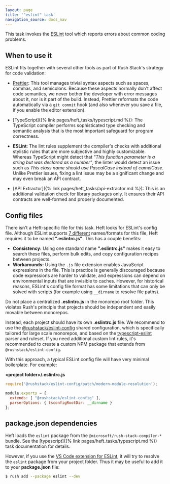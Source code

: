 ```yaml
---
layout: page
title: '"eslint" task'
navigation_source: docs_nav
---
```


This task invokes the [ESLint](https://eslint.org/) tool which reports errors about common coding problems.

## When to use it

ESLint fits together with several other tools as part of Rush Stack's strategy for code validation:

- [Prettier](https://prettier.io/): This tool manages trivial syntax aspects such as spaces, commas, and semicolons. Because these aspects normally don't affect code semantics, we never bother the developer with error messages about it, nor is it part of the build.  Instead, Prettier reformats the code automatically via a `git commit` hook (and also whenever you save a file, if you enable the editor extension).

- [TypeScript]({% link pages/heft_tasks/typescript.md %}): The TypeScript compiler performs sophisticated type checking and semantic analysis that is the most important safeguard for program correctness.

- **ESLint**: The lint rules supplement the compiler's checks with additional stylistic rules that are more subjective and highly customizable.  Whereas TypeScript might detect that *"This function parameter is a string but was declared as a number"*, the linter would detect an issue such as *This class name should use PascalCase instead of camelCase.*  Unlike Prettier issues, fixing a lint issue may be a significant change and may even break an API contract.

- [API Extractor]({% link pages/heft_tasks/api-extractor.md %}): This is an additional validation check for library packages only.  It ensures their API contracts are well-formed and properly documented.


## Config files

There isn't a Heft-specific file for this task.  Heft looks for ESLint's config file.  Although ESLint supports [7 different](](https://eslint.org/docs/user-guide/configuring#configuration-file-formats)) names/formats for this file, Heft requires it to be named **".eslintrc.js"**. This has a couple benefits:

- **Consistency:** Using one standard name **".eslintrc.js"** makes it easy to search these files, perform bulk edits, and copy configuration recipes between projects.
- **Workarounds:** Using the `.js` file extension enables JavaScript expressions in the file.  This is practice is generally discouraged because code expressions are harder to validate, and expressions can depend on environmental inputs that are invisible to caches.  However, for historical reasons, ESLint's config file format has some limitations that can only be solved with scripts (for example using `__dirname` to resolve file paths).

Do not place a centralized **.eslintrc.js** in the monorepo root folder. This violates Rush's principle that projects should be independent and easily movable between monorepos.

Instead, each project should have its own **.eslintrc.js** file.  We recommend to use the [@rushstack/eslint-config](https://www.npmjs.com/package/@rushstack/eslint-config) shared configuration, which is specifically tailored for large scale monorepos, and based on the [typescript-eslint](https://github.com/typescript-eslint/typescript-eslint) parser and ruleset.  If you need additional custom lint rules, it's recommended to create a custom NPM package that extends from `@rushstack/eslint-config`.

With this approach, a typical ESLint config file will have very minimal boilerplate. For example:

**&lt;project folder&gt;/.eslintrc.js**
```js
require('@rushstack/eslint-config/patch/modern-module-resolution');

module.exports = {
  extends: [ "@rushstack/eslint-config" ],
  parserOptions: { tsconfigRootDir: __dirname }
};
```

## package.json dependencies

Heft loads the `eslint` package from the `@microsoft/rush-stack-compiler-*` bundle.  See the [typescript]({% link pages/heft_tasks/typescript.md %}) task documentation for details.

However, if you use the [VS Code extension for ESLint](https://marketplace.visualstudio.com/items?itemName=dbaeumer.vscode-eslint), it will try to resolve the `eslint` package from your project folder. Thus it may be useful to add it to your **package.json** file:

```bash
$ rush add --package eslint --dev
```
